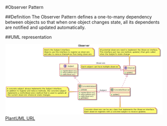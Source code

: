 #Observer Pattern

##Definition
The Observer Pattern defines a one-to-many dependency between objects so that when one object changes state, all its dependents are notified and updated automatically.

##UML representation

![UML representation](uml_observer_dp.png)
[PlantUML URL](http://plantuml.com/plantuml/uml/jLCzRzim4DtpAsvhWiRw0HuA54M1TigGZbfewMmnfOu2x-J0QFlVUwH4YR8Je4ir2VVvxhr7002nuX2U3epXZE7kJaDWIJ0SJOFmF1vUi17ubUBn-nZmP5dpkUN-eSpr_enlPSYBFLwkCd-kr-LykMySMYEuxMYSOOOldfg0WlyNPCgSK9vbXP5YFCVU1_QlvzpKxnmUPVVxqys9-wp8sttLE5JQjQWPYtBhBjXJbuOkvVlbbrEfte_W2PobdtluQfeEUEvk345dpWZzwCGEQXbVBhd6EGF9ODVfuWVmnvpOmpSC-851kjLhYnqggEafnHX6rjxESc4MyP1b1iCB7gx9K0l6iPzAejfnGS_epiXm3Bw70rewhJrL0J5o7p5UtRI7pz3CeOKMurxDHK7roaYF9EzTKjDt0jEsLgpokq6kM6UCFKhdMtvCCwvNrLHkCR3rAjy_pEtQR7HpOgoDcoR3ALAd8zBaCGGTiXuFhnqIHaDmz3CqdQ4JRZYPPSlhb0ldOD0CYJMk64KuRLsmffMBuo8ZCo4_jcg-Z2pgCDMHCXEFa1_BT9G-GbOZEeTjJH5pIRQQg4HVhTWFNaGLBnHTpyYHueBez8FoHPVvDK-4RXNU79GbJWyc3reKLdgjTAhOZNcI3HgqAlrqA5T_0G00)